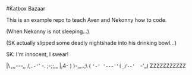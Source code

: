 #Katbox Bazaar

This is an example repo to teach Aven and Nekonny how to code.

(When Nekonny is not sleeping...)

(SK actually slipped some deadly nightshade into his drinking bowl...)

SK: I'm innocent, I swear!

 |\      _,,,---,,_
 /,`.-'`'    -.  ;-;;,_
 |,4-  ) )-,_..;\ (  `'-'
'---''(_/--'  `-'\_)  ZZZZZZZZZZZ
